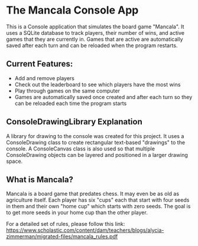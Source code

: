 # The Mancala Console App

This is a Console application that simulates the board game "Mancala". It uses a SQLite database to track players, their number of wins, and active games that they are currently in. Games that are active are automatically saved after each turn and can be reloaded when the program restarts.


## Current Features:
- Add and remove players
- Check out the leaderboard to see which players have the most wins
- Play through games on the same computer
- Games are automatically saved once created and after each turn so they can be reloaded each time the program starts


## ConsoleDrawingLibrary Explanation
A library for drawing to the console was created for this project. It uses a ConsoleDrawing class to create rectangular text-based "drawings" to the console. A ConsoleCanvas class is also used so that multiple ConsoleDrawing objects can be layered and positioned in a larger drawing space.


## What is Mancala?

Mancala is a board game that predates chess. It may even be as old as agriculture itself. Each player has six "cups" each that start with four seeds in them and their own "home cup" which starts with zero seeds. The goal is to get more seeds in your home cup than the other player.

For a detailed set of rules, please follow this link: https://www.scholastic.com/content/dam/teachers/blogs/alycia-zimmerman/migrated-files/mancala_rules.pdf
